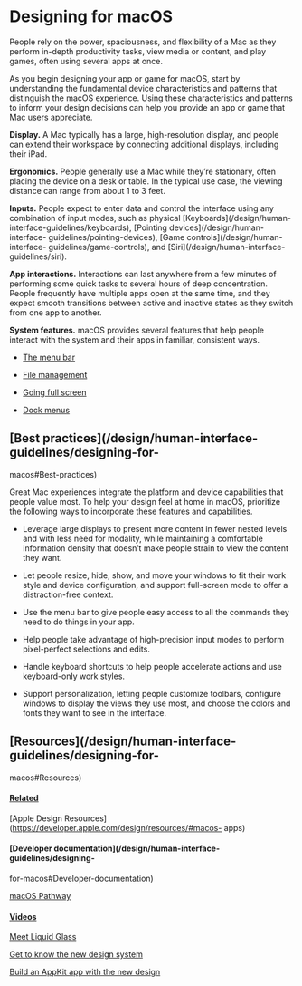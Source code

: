 # Designing for macOS

People rely on the power, spaciousness, and flexibility of a Mac as they
perform in-depth productivity tasks, view media or content, and play games,
often using several apps at once.

As you begin designing your app or game for macOS, start by understanding the
fundamental device characteristics and patterns that distinguish the macOS
experience. Using these characteristics and patterns to inform your design
decisions can help you provide an app or game that Mac users appreciate.

**Display.** A Mac typically has a large, high-resolution display, and people
can extend their workspace by connecting additional displays, including their
iPad.

**Ergonomics.** People generally use a Mac while they’re stationary, often
placing the device on a desk or table. In the typical use case, the viewing
distance can range from about 1 to 3 feet.

**Inputs.** People expect to enter data and control the interface using any
combination of input modes, such as physical [Keyboards](/design/human-
interface-guidelines/keyboards), [Pointing devices](/design/human-interface-
guidelines/pointing-devices), [Game controls](/design/human-interface-
guidelines/game-controls), and [Siri](/design/human-interface-
guidelines/siri).

**App interactions.** Interactions can last anywhere from a few minutes of
performing some quick tasks to several hours of deep concentration. People
frequently have multiple apps open at the same time, and they expect smooth
transitions between active and inactive states as they switch from one app to
another.

**System features.** macOS provides several features that help people interact
with the system and their apps in familiar, consistent ways.

  * [The menu bar](/design/human-interface-guidelines/the-menu-bar)

  * [File management](/design/human-interface-guidelines/file-management)

  * [Going full screen](/design/human-interface-guidelines/going-full-screen)

  * [Dock menus](/design/human-interface-guidelines/dock-menus)

## [Best practices](/design/human-interface-guidelines/designing-for-
macos#Best-practices)

Great Mac experiences integrate the platform and device capabilities that
people value most. To help your design feel at home in macOS, prioritize the
following ways to incorporate these features and capabilities.

  * Leverage large displays to present more content in fewer nested levels and with less need for modality, while maintaining a comfortable information density that doesn’t make people strain to view the content they want.

  * Let people resize, hide, show, and move your windows to fit their work style and device configuration, and support full-screen mode to offer a distraction-free context.

  * Use the menu bar to give people easy access to all the commands they need to do things in your app.

  * Help people take advantage of high-precision input modes to perform pixel-perfect selections and edits.

  * Handle keyboard shortcuts to help people accelerate actions and use keyboard-only work styles.

  * Support personalization, letting people customize toolbars, configure windows to display the views they use most, and choose the colors and fonts they want to see in the interface.

## [Resources](/design/human-interface-guidelines/designing-for-
macos#Resources)

#### [Related](/design/human-interface-guidelines/designing-for-macos#Related)

[Apple Design Resources](https://developer.apple.com/design/resources/#macos-
apps)

#### [Developer documentation](/design/human-interface-guidelines/designing-
for-macos#Developer-documentation)

[macOS Pathway](https://developer.apple.com/macos/get-started/)

#### [Videos](/design/human-interface-guidelines/designing-for-macos#Videos)

[ Meet Liquid Glass ](https://developer.apple.com/videos/play/wwdc2025/219)

[ Get to know the new design system
](https://developer.apple.com/videos/play/wwdc2025/356)

[ Build an AppKit app with the new design
](https://developer.apple.com/videos/play/wwdc2025/310)

